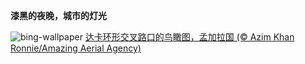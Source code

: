
**漆黑的夜晚，城市的灯光**

![bing-wallpaper](https://www.bing.com/th?id=OHR.DhakaBangladesh_ZH-CN6777866162_1920x1080.jpg)
[达卡环形交叉路口的鸟瞰图，孟加拉国 (© Azim Khan Ronnie/Amazing Aerial Agency)](https://www.bing.com/search?q=%E8%BE%BE%E5%8D%A1&amp;form=hpcapt&amp;mkt=zh-cn)
  